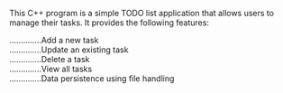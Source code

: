 
This C++ program is a simple TODO list application that allows users to manage their tasks. It provides the following features:

..............Add a new task                                                                                                                                                                                                                                                                      
..............Update an existing task                                                                                                                                                                                                                                                                      
..............Delete a task                                                                                                                                                                                                                                                                      
..............View all tasks                                                                                                                                                                                                                                                                      
..............Data persistence using file handling                                                                                                                                                                                                                                                                      
